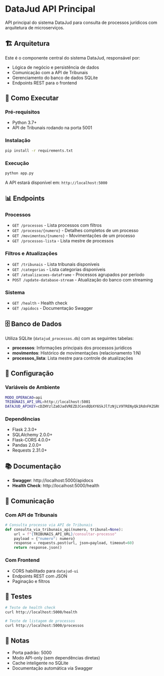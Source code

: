 # DataJud API Principal

API principal do sistema DataJud para consulta de processos jurídicos com arquitetura de microserviços.

## 🏗️ Arquitetura

Este é o componente central do sistema DataJud, responsável por:
- Lógica de negócio e persistência de dados
- Comunicação com a API de Tribunais
- Gerenciamento do banco de dados SQLite
- Endpoints REST para o frontend

## 🚀 Como Executar

### Pré-requisitos
- Python 3.7+
- API de Tribunais rodando na porta 5001

### Instalação
```bash
pip install -r requirements.txt
```

### Execução
```bash
python app.py
```

A API estará disponível em: `http://localhost:5000`

## 📊 Endpoints

### Processos
- `GET /processos` - Lista processos com filtros
- `GET /processo/{numero}` - Detalhes completos de um processo
- `GET /movimentos/{numero}` - Movimentações de um processo
- `GET /processos-lista` - Lista mestre de processos

### Filtros e Atualizações
- `GET /tribunais` - Lista tribunais disponíveis
- `GET /categorias` - Lista categorias disponíveis
- `GET /atualizacoes-dataframe` - Processos agrupados por período
- `POST /update-database-stream` - Atualização do banco com streaming

### Sistema
- `GET /health` - Health check
- `GET /apidocs` - Documentação Swagger

## 🗄️ Banco de Dados

Utiliza SQLite (`datajud_processos.db`) com as seguintes tabelas:
- **processos**: Informações principais dos processos jurídicos
- **movimentos**: Histórico de movimentações (relacionamento 1:N)
- **processos_lista**: Lista mestre para controle de atualizações

## 🔧 Configuração

### Variáveis de Ambiente
```bash
MODO_OPERACAO=api
TRIBUNAIS_API_URL=http://localhost:5001
DATAJUD_APIKEY=cDZHYzlZa0JadVREZDJCendQbXY6SkJlTzNjLV9TRENyQk1RdnFKZGRQdw==
```

### Dependências
- Flask 2.3.0+
- SQLAlchemy 2.0.0+
- Flask-CORS 4.0.0+
- Pandas 2.0.0+
- Requests 2.31.0+

## 📚 Documentação

- **Swagger**: http://localhost:5000/apidocs
- **Health Check**: http://localhost:5000/health

## 🔄 Comunicação

### Com API de Tribunais
```python
# Consulta processo via API de Tribunais
def consulta_via_tribunais_api(numero, tribunal=None):
    url = f"{TRIBUNAIS_API_URL}/consultar-processo"
    payload = {"numero": numero}
    response = requests.post(url, json=payload, timeout=60)
    return response.json()
```

### Com Frontend
- CORS habilitado para `datajud-ui`
- Endpoints REST com JSON
- Paginação e filtros

## 🧪 Testes

```bash
# Teste de health check
curl http://localhost:5000/health

# Teste de listagem de processos
curl http://localhost:5000/processos
```

## 📝 Notas

- Porta padrão: 5000
- Modo API-only (sem dependências diretas)
- Cache inteligente no SQLite
- Documentação automática via Swagger
